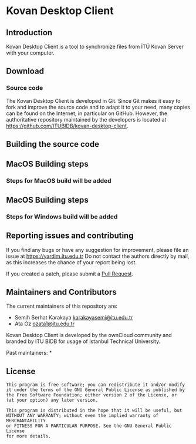 # Kovan Desktop Client

## Introduction

Kovan Desktop Client is a tool to synchronize files from İTÜ Kovan Server
with your computer.

## Download


### Source code

The Kovan Desktop Client is developed in Git. Since Git makes it easy to
fork and improve the source code and to adapt it to your need, many copies
can be found on the Internet, in particular on GitHub. However, the
authoritative repository maintained by the developers is located at
https://github.com/ITUBIDB/kovan-desktop-client.

## Building the source code

## MacOS Building steps

### Steps for MacOS build will be added

## MacOS Building steps

### Steps for Windows build will be added

## Reporting issues and contributing

If you find any bugs or have any suggestion for improvement, please
file an issue at https://yardim.itu.edu.tr Do not
contact the authors directly by mail, as this increases the chance
of your report being lost.

If you created a patch, please submit a [Pull
Request](https://github.com/ITUBIDB/kovan-desktop-client/pulls).

## Maintainers and Contributors

The current maintainers of this repository are:

* Semih Serhat Karakaya <karakayasemi@itu.edu.tr>
* Ata Öz <ozata1@itu.edu.tr>

Kovan Desktop Client is developed by the ownCloud community and branded by ITU BIDB for usage of Istanbul Technical University.

Past maintainers:
* 

## License

    This program is free software; you can redistribute it and/or modify
    it under the terms of the GNU General Public License as published by
    the Free Software Foundation; either version 2 of the License, or
    (at your option) any later version.

    This program is distributed in the hope that it will be useful, but
    WITHOUT ANY WARRANTY; without even the implied warranty of MERCHANTABILITY
    or FITNESS FOR A PARTICULAR PURPOSE. See the GNU General Public License
    for more details.
